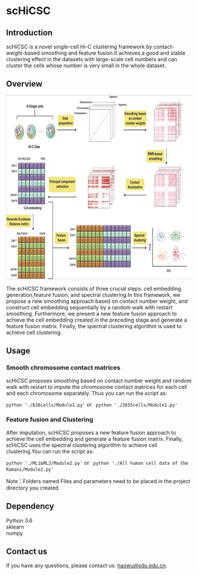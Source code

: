 # scHiCSC
## Introduction
scHiCSC is a novel single-cell Hi-C clustering framework by contact-weight-based smoothing and feature fusion.It achieves a good and stable clustering effect in the datasets with large-scale cell numbers and can cluster the cells whose number is very small in the whole dataset.

## Overview
<img src="framework.jpg" width="1000" height="500" />  

The scHiCSC framework consists of three crucial steps: cell embedding generation,feature fusion, and spectral clustering.In this framework, we propose a new smoothing approach based on contact number weight, and construct cell embedding sequentially by a random walk with restart smoothing. Furthermore, we present a new feature fusion approach to achieve the cell embedding created in the preceding stage and generate a feature fusion matrix. Finally, the spectral clustering algorithm is used to achieve cell clustering.

## Usage
### Smooth chromosome contact matrices
scHiCSC proposes smoothing based on contact number weight and random walk with restart to impute the chromosome contact matrices for each cell and each chromosome separately. Thus you can run the script as:

``` python './626cells/Module1.py' ```  or ``` python './2655cells/Module1.py'```

### Feature fusion and Clustering
After imputation, scHiCSC proposes a new feature fusion approach to achieve the cell embedding and generate a feature fusion matrix. Finally, scHiCSC uses the spectral clustering algorithm to achieve cell clustering.You can run the script as:

``` python './ML1&ML3/Module2.py' ```  or ``` python './All human cell data of the Ramani/Module2.py'```

Note：Folders named Files and parameters need to be placed in the project directory you created
## Dependency
Python 3.6   
sklearn  
numpy  




## Contact us

If you have any questions, please contact us: haowu@sdu.edu.cn.

